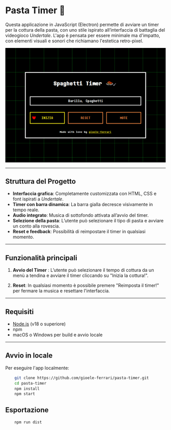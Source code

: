 # Pasta Timer 🍝

Questa applicazione in JavaScript (Electron) permette di avviare un timer per la cottura della pasta, con uno stile ispirato all’interfaccia di battaglia del videogioco *Undertale*. L'app è pensata per essere minimale ma d'impatto, con elementi visuali e sonori che richiamano l'estetica retro-pixel.

![screenshot](./src/images/readme_image.png)

---

## Struttura del Progetto

- **Interfaccia grafica**: Completamente customizzata con HTML, CSS e font ispirati a *Undertale*.
- **Timer con barra dinamica**: La barra gialla decresce visivamente in tempo reale.
- **Audio integrato**: Musica di sottofondo attivata all’avvio del timer.
- **Selezione della pasta**: L’utente può selezionare il tipo di pasta e avviare un conto alla rovescia.
- **Reset e feedback**: Possibilità di reimpostare il timer in qualsiasi momento.

---

## Funzionalità principali

1. **Avvio del Timer** : L’utente può selezionare il tempo di cottura da un menù a tendina e avviare il timer cliccando su "Inizia la cottura!".

2. **Reset**: In qualsiasi momento è possibile premere "Reimposta il timer!" per fermare la musica e resettare l'interfaccia.

---

## Requisiti

- [Node.js](https://nodejs.org/) (v18 o superiore)
- npm
- macOS o Windows per build e avvio locale

---

## Avvio in locale

Per eseguire l'app localmente:

```bash
    git clone https://github.com/gioele-ferrari/pasta-timer.git
    cd pasta-timer
    npm install
    npm start
```

## Esportazione

```bash
    npm run dist
```
